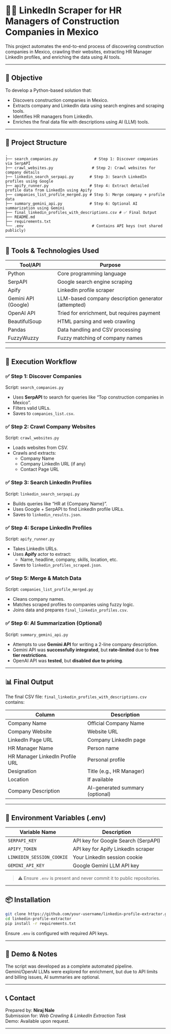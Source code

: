 # 🕵️‍♂️ LinkedIn Scraper for HR Managers of Construction Companies in Mexico

This project automates the end-to-end process of discovering construction companies in Mexico, crawling their websites, extracting HR Manager LinkedIn profiles, and enriching the data using AI tools.

---

## 📌 Objective

To develop a Python-based solution that:
- Discovers construction companies in Mexico.
- Extracts company and LinkedIn data using search engines and scraping tools.
- Identifies HR managers from LinkedIn.
- Enriches the final data file with descriptions using AI (LLM) tools.

---

## 📁 Project Structure

```
.
├── search_companies.py                # Step 1: Discover companies via SerpAPI
├── crawl_websites.py                 # Step 2: Crawl websites for company details
├── linkedin_search_serpapi.py       # Step 3: Search LinkedIn profiles using Google
├── apify_runner.py                  # Step 4: Extract detailed profile data from LinkedIn using Apify
├── companies_list_profile_merged.py # Step 5: Merge company + profile data
├── summary_gemini_api.py            # Step 6: Optional AI summarization using Gemini
├── final_linkedin_profiles_with_descriptions.csv # ✅ Final Output
├── README.md
├── requirements.txt
└── .env                              # Contains API keys (not shared publicly)
```

---

## 🔧 Tools & Technologies Used

| Tool/API           | Purpose                                           |
|--------------------|---------------------------------------------------|
| Python             | Core programming language                         |
| SerpAPI            | Google search engine scraping                     |
| Apify              | LinkedIn profile scraper                          |
| Gemini API (Google)| LLM-based company description generator (attempted) |
| OpenAI API         | Tried for enrichment, but requires payment        |
| BeautifulSoup      | HTML parsing and web crawling                     |
| Pandas             | Data handling and CSV processing                  |
| FuzzyWuzzy         | Fuzzy matching of company names                   |

---

## 🚀 Execution Workflow

### ✅ Step 1: Discover Companies

Script: `search_companies.py`  
- Uses **SerpAPI** to search for queries like “Top construction companies in Mexico”.
- Filters valid URLs.
- Saves to `companies_list.csv`.

### ✅ Step 2: Crawl Company Websites

Script: `crawl_websites.py`  
- Loads websites from CSV.
- Crawls and extracts:
  - Company Name
  - Company LinkedIn URL (if any)
  - Contact Page URL

### ✅ Step 3: Search LinkedIn Profiles

Script: `linkedin_search_serpapi.py`  
- Builds queries like “HR at {Company Name}”.
- Uses Google + SerpAPI to find LinkedIn profile URLs.
- Saves to `linkedin_results.json`.

### ✅ Step 4: Scrape LinkedIn Profiles

Script: `apify_runner.py`  
- Takes LinkedIn URLs.
- Uses **Apify** actor to extract:
  - Name, headline, company, skills, location, etc.
- Saves to `linkedin_profiles_scraped.json`.

### ✅ Step 5: Merge & Match Data

Script: `companies_list_profile_merged.py`  
- Cleans company names.
- Matches scraped profiles to companies using fuzzy logic.
- Joins data and prepares `final_linkedin_profiles.csv`.

### ✅ Step 6: AI Summarization (Optional)

Script: `summary_gemini_api.py`  
- Attempts to use **Gemini API** for writing a 2-line company description.
- Gemini API was **successfully integrated**, but **rate-limited** due to **free tier restrictions**.
- OpenAI API was **tested**, but **disabled due to pricing**.

---

## 📊 Final Output

The final CSV file: `final_linkedin_profiles_with_descriptions.csv` contains:

| Column                          | Description                          |
|---------------------------------|--------------------------------------|
| Company Name                    | Official Company Name                |
| Company Website                 | Website URL                          |
| LinkedIn Page URL               | Company LinkedIn page                |
| HR Manager Name                 | Person name                          |
| HR Manager LinkedIn Profile URL | Personal profile                     |
| Designation                     | Title (e.g., HR Manager)             |
| Location                        | If available                         |
| Company Description             | AI-generated summary (optional)      |

---

## 🔐 Environment Variables (.env)

| Variable Name            | Description                             |
|--------------------------|-----------------------------------------|
| `SERPAPI_KEY`            | API key for Google Search (SerpAPI)     |
| `APIFY_TOKEN`            | API key for Apify LinkedIn scraper      |
| `LINKEDIN_SESSION_COOKIE`| Your LinkedIn session cookie            |
| `GEMINI_API_KEY`         | Google Gemini LLM API key               |

> ⚠️ Ensure `.env` is present and never commit it to public repositories.

---

## 📦 Installation

```bash
git clone https://github.com/your-username/linkedin-profile-extractor.git
cd linkedin-profile-extractor
pip install -r requirements.txt
```

Ensure `.env` is configured with required API keys.

---

## 📅 Demo & Notes

The script was developed as a complete automated pipeline. Gemini/OpenAI LLMs were explored for enrichment, but due to API limits and billing issues, AI summaries are optional.

---

## 📞 Contact

Prepared by: **Niraj Nale**  
Submission for: *Web Crawling & LinkedIn Extraction Task*  
Demo: Available upon request.

---
